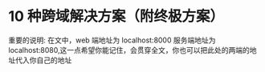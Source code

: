 # 10 种跨域解决方案（附终极方案）

<!-- https://mp.weixin.qq.com/s/Nk8YPYQDUJOKgQ9Qa7byag -->

重要的说明: 在文中，web 端地址为 localhost:8000 服务端地址为 localhost:8080,这一点希望你能记住，会贯穿全文，你也可以把此处的两端的地址代入你自己的地址
